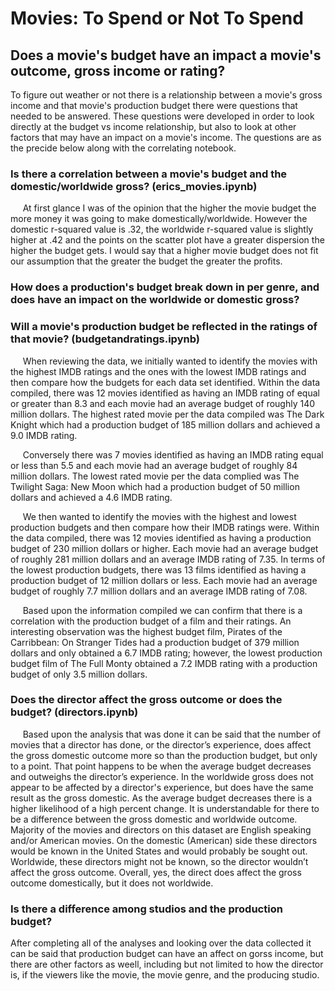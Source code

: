 # **Movies: To Spend or Not To Spend**

## **Does a movie's budget have an impact a movie's outcome, gross income or rating?**

To figure out weather or not there is a relationship between a movie's gross income and that movie's production budget there were questions that needed to be answered. These questions were developed in order to look directly at the budget vs income relationship, but also to look at other factors that may have an impact on a movie's income. The questions are as the precide below along with the correlating notebook.

### **Is there a correlation between a movie's budget and the domestic/worldwide gross? (erics_movies.ipynb)**
&nbsp;&nbsp;&nbsp;&nbsp; At first glance I was of the opinion that the higher the movie budget the more money it was going to make domestically/worldwide. However the domestic r-squared value is .32, the worldwide r-squared value is slightly higher at .42 and the points on the scatter plot have a greater dispersion the higher the budget gets. I would say that a higher movie budget does not fit our assumption that the greater the budget the greater the profits.

### **How does a production's budget break down in per genre, and does have an impact on the worldwide or domestic gross?**

### **Will a movie's production budget be reflected in the ratings of that movie? (budgetandratings.ipynb)** 
&nbsp;&nbsp;&nbsp;&nbsp; When reviewing the data, we initially wanted to identify the movies with the highest IMDB ratings and the ones with the lowest IMDB ratings and then compare how the budgets for each data set identified. Within the data compiled, there was 12 movies identified as having an IMDB rating of equal or greater than 8.3 and each movie had an average budget of roughly 140 million dollars. The highest rated movie per the data compiled was The Dark Knight which had a production budget of 185 million dollars and achieved a 9.0 IMDB rating.

&nbsp;&nbsp;&nbsp;&nbsp; Conversely there was 7 movies identified as having an IMDB rating equal or less than 5.5 and each movie had an average budget of roughly 84 million dollars. The lowest rated movie per the data complied was The Twilight Saga: New Moon which had a production budget of 50 million dollars and achieved a 4.6 IMDB rating.

&nbsp;&nbsp;&nbsp;&nbsp; We then wanted to identify the movies with the highest and lowest production budgets and then compare how their IMDB ratings were. Within the data compiled, there was 12 movies identified as having a production budget of 230 million dollars or higher. Each movie had an average budget of roughly 281 million dollars and an average IMDB rating of 7.35. In terms of the lowest production budgets, there was 13 films identified as having a production budget of 12 million dollars or less. Each movie had an average budget of roughly 7.7 million dollars and an average IMDB rating of 7.08.

&nbsp;&nbsp;&nbsp;&nbsp; Based upon the information compiled we can confirm that there is a correlation with the production budget of a film and their ratings. An interesting observation was the highest budget film, Pirates of the Carribbean: On Stranger Tides had a production budget of 379 million dollars and only obtained a 6.7 IMDB rating; however, the lowest production budget film of The Full Monty obtained a 7.2 IMDB rating with a production budget of only 3.5 million dollars.

### **Does the director affect the gross outcome or does the budget? (directors.ipynb)**
&nbsp;&nbsp;&nbsp;&nbsp; Based upon the analysis that was done it can be said that the number of movies that a director has done, or the director’s experience, does affect the gross domestic outcome more so than the production budget, but only to a point. That point happens to be when the average budget decreases and outweighs the director’s experience. In the worldwide gross does not appear to be affected by a director's experience, but does have the same result as the gross domestic. As the average budget decreases there is a higher likelihood of a high percent change. It is understandable for there to be a difference between the gross domestic and worldwide outcome. Majority of the movies and directors on this dataset are English speaking and/or American movies. On the domestic (American) side these directors would be known in the United States and would probably be sought out. Worldwide, these directors might not be known, so the director wouldn’t affect the gross outcome. Overall, yes, the direct does affect the gross outcome domestically, but it does not worldwide.

### **Is there a difference among studios and the production budget?**

After completing all of the analyses and looking over the data collected it can be said that production budget can have an affect on gorss income, but there are other factors as weell, including but not limited to how the director is, if the viewers like the movie, the movie genre, and the producing studio.
